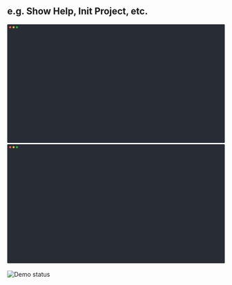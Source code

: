 ## e.g. Show Help, Init Project, etc.

<!--Remove one image if your site handles dark-mode automatically-->
![e.g. Show Help, Init Project, etc. - light](/.dg/svg/eg-show-help-init-project-etc-light.svg#gh-light-mode-only)
![e.g. Show Help, Init Project, etc. - dark](/.dg/svg/eg-show-help-init-project-etc-dark.svg#gh-dark-mode-only)

<!-- Self-testing badge (remove if not using CI yet) -->
![Demo status](https://github.com/OWNER/REPO/actions/workflows/validate-dg.yml/badge.svg)
